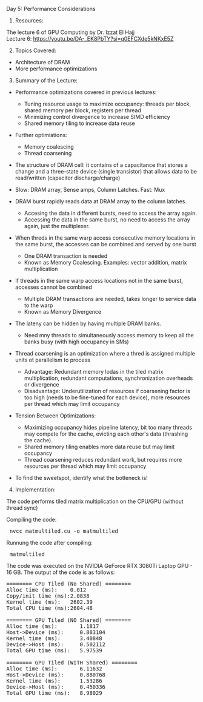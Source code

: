 Day 5: Performance Considerations

1) Resources:

The lecture 6 of GPU Computing by Dr. Izzat El Hajj  
Lecture 6: https://youtu.be/DA-_EK8PbTY?si=q0EFCXde5kNKxE5Z

2) Topics Covered:

- Architecture of DRAM
- More performance optimizations

3) Summary of the Lecture:  

- Performance optimizations covered in previous lectures:
    - Tuning resource usage to maximize occupancy: threads per block, shared memory per block, registers per thread
    - Minimizing control divergence to increase SIMD efficiency
    - Shared memory tiling to increase data reuse
- Further optimiations: 
    - Memory coalescing
    - Thread coarsening
- The structure of DRAM cell: it contains of a capacitance that stores a change and a three-state device (single transistor) that allows data to be read/written (capacitor discharge/charge)  
- Slow: DRAM array, Sense amps, Column Latches. Fast: Mux
- DRAM burst rapidly reads data at DRAM array to the column latches. 
    - Accesing the data in different bursts, need to access the array again.
    - Accessing the data in the same burst, no need to access the array again, just the multiplexer.
- When threds in the same warp access consecutive memory locations in the same burst, the accesses can be combined and served by one burst
    - One DRAM transaction is needed
    - Known as Memory Coalescing. Examples: vector addition, matrix multiplication
- If threads in the same warp access locations not in the same burst, accesses cannot be combined
    - Multiple DRAM transactions are needed, takes longer to service data to the warp
    - Known as Memory Divergence
- The lateny can be hidden by having multiple DRAM banks.  
    - Need mny threads to simultaneously access memory to keep all the banks busy (with high occupancy in SMs)
- Thread coarsening is an optimization where a thred is assigned multiple units ot parallelism to process
    - Advantage: Redundant memory lodas in the tiled matrix multiplication, redundant computations, synchronization overheads or divergence
    - Disadvantage: Underutilization of resources if coarsening factor is too high (needs to be fine-tuned for each device), more resources per thread which may limit occupancy

- Tension Between Optimizations:  
    - Maximizing occupancy hides pipeline latency, bit too many threads may compete for the cache, evicting each other's data (thrashing the cache).
    - Shared memory tiling enables more data reuse but may limit occupancy
    - Thread coarsening reduces redundant work, but requires more resources per thread which may limit occupancy

- To find the sweetspot, identify what the botleneck is!  

4) Implementation:

The code performs tiled matrix multiplication on the CPU/GPU (without thread sync)

Compiling the code:  

<pre> nvcc matmultiled.cu -o matmultiled </pre>

Runnung the code after compiling: 
<pre> matmultiled </pre>

The code was executed on the NVIDIA GeForce RTX 3080Ti Laptop GPU - 16 GB. The output of the code is as follows:

<pre>======== CPU Tiled (No Shared) ========
Alloc time (ms):    0.012
Copy/init time (ms):2.0838
Kernel time (ms):   2602.39
Total CPU time (ms):2604.48

======== GPU Tiled (NO Shared) ========
Alloc time (ms):       1.1817
Host->Device (ms):     0.883104
Kernel time (ms):      3.40848
Device->Host (ms):     0.502112
Total GPU time (ms):   5.97539

======== GPU Tiled (WITH Shared) ========
Alloc time (ms):       6.11632
Host->Device (ms):     0.880768
Kernel time (ms):      1.53286
Device->Host (ms):     0.450336
Total GPU time (ms):   8.98029
</pre>
